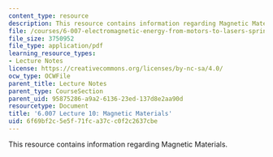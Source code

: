```yaml
---
content_type: resource
description: This resource contains information regarding Magnetic Materials.
file: /courses/6-007-electromagnetic-energy-from-motors-to-lasers-spring-2011/6f69bf2c5e5f71fca37cc0f2c2637cbe_MIT6_007S11_lec10.pdf
file_size: 3750952
file_type: application/pdf
learning_resource_types:
- Lecture Notes
license: https://creativecommons.org/licenses/by-nc-sa/4.0/
ocw_type: OCWFile
parent_title: Lecture Notes
parent_type: CourseSection
parent_uid: 95875286-a9a2-6136-23ed-137d8e2aa90d
resourcetype: Document
title: '6.007 Lecture 10: Magnetic Materials'
uid: 6f69bf2c-5e5f-71fc-a37c-c0f2c2637cbe
---
```

This resource contains information regarding Magnetic Materials.